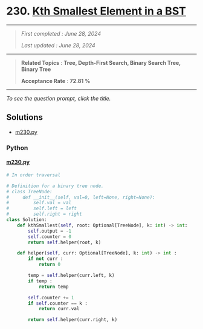 # 230. [Kth Smallest Element in a BST](<https://leetcode.com/problems/kth-smallest-element-in-a-bst>)

------

> *First completed : June 28, 2024*
>
> *Last updated : June 28, 2024*


------

> **Related Topics** : **Tree, Depth-First Search, Binary Search Tree, Binary Tree**
>
> **Acceptance Rate** : **72.81 %**


------

*To see the question prompt, click the title.*

## Solutions

- [m230.py](<../my-submissions/m230.py>)
### Python
#### [m230.py](<../my-submissions/m230.py>)
```Python
# In order traversal

# Definition for a binary tree node.
# class TreeNode:
#     def __init__(self, val=0, left=None, right=None):
#         self.val = val
#         self.left = left
#         self.right = right
class Solution:
    def kthSmallest(self, root: Optional[TreeNode], k: int) -> int:
        self.output = -1
        self.counter = 0
        return self.helper(root, k)

    def helper(self, curr: Optional[TreeNode], k: int) -> int : 
        if not curr :
            return 0

        temp = self.helper(curr.left, k)
        if temp :
            return temp

        self.counter += 1
        if self.counter == k :
            return curr.val

        return self.helper(curr.right, k)


```

